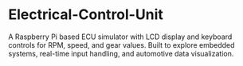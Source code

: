 # Electrical-Control-Unit
A Raspberry Pi based ECU simulator with LCD display and keyboard controls for RPM, speed, and gear values. Built to explore embedded systems, real-time input handling, and automotive data visualization.
